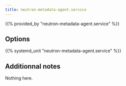 ```yaml
---
title: neutron-metadata-agent.service
---
```


{{% provided_by "neutron-metadata-agent.service" %}}

## Options

{{% systemd_unit "neutron-metadata-agent.service" %}}

## Additionnal notes

Nothing here.
